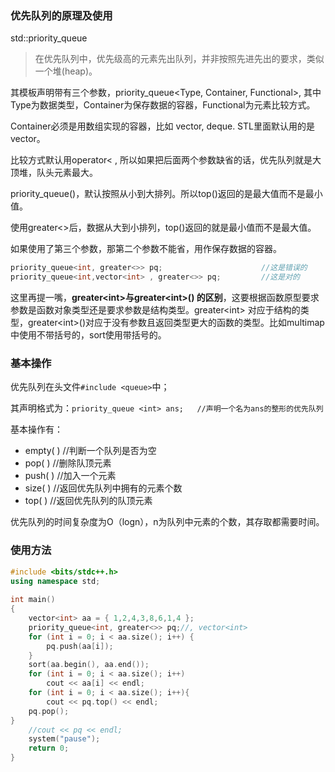 ### 优先队列的原理及使用

std::priority_queue

> 在优先队列中，优先级高的元素先出队列，并非按照先进先出的要求，类似一个堆(heap)。

其模板声明带有三个参数，priority_queue<Type, Container, Functional>, 其中Type为数据类型，Container为保存数据的容器，Functional为元素比较方式。

Container必须是用数组实现的容器，比如 vector, deque. STL里面默认用的是vector。

比较方式默认用operator< , 所以如果把后面两个参数缺省的话，优先队列就是大顶堆，队头元素最大。

priority_queue()，默认按照从小到大排列。所以top()返回的是最大值而不是最小值。

使用greater<>后，数据从大到小排列，top()返回的就是最小值而不是最大值。

如果使用了第三个参数，那第二个参数不能省，用作保存数据的容器。

```c++
priority_queue<int, greater<>> pq;						//这是错误的
priority_queue<int,vector<int> , greater<>> pq;			//这是对的
```


这里再提一嘴，**greater\<int>与greater\<int>() 的区别**，这要根据函数原型要求参数是函数对象类型还是要求参数是结构类型。greater\<int> 对应于结构的类型，greater\<int>()对应于没有参数且返回类型更大的函数的类型。比如multimap中使用不带括号的，sort使用带括号的。

### 基本操作
优先队列在头文件`#include <queue>`中；

其声明格式为：`priority_queue <int> ans;	//声明一个名为ans的整形的优先队列`

基本操作有：

* empty( )  //判断一个队列是否为空
* pop( )  //删除队顶元素
* push( )  //加入一个元素
* size( )  //返回优先队列中拥有的元素个数
* top( )  //返回优先队列的队顶元素

优先队列的时间复杂度为O（logn），n为队列中元素的个数，其存取都需要时间。

### 使用方法

```c++
#include <bits/stdc++.h>
using namespace std;
 
int main()
{
	vector<int> aa = { 1,2,4,3,8,6,1,4 };
	priority_queue<int, greater<>> pq;//, vector<int>
	for (int i = 0; i < aa.size(); i++) {
		pq.push(aa[i]);
	}
	sort(aa.begin(), aa.end());
	for (int i = 0; i < aa.size(); i++)
		cout << aa[i] << endl;
	for (int i = 0; i < aa.size(); i++){
		cout << pq.top() << endl;
	pq.pop();
}
	//cout << pq << endl;
	system("pause");
	return 0;
}
```